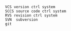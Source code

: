 	VCS version ctrl system
	SCCS source code ctrl system
	RVS revision ctrl system
	SVN  subversion
	git